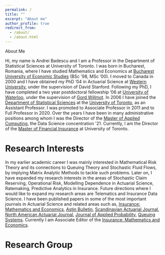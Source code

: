 ```yaml
---
permalink: /
title: ""
excerpt: "About me"
author_profile: true
redirect_from: 
  - /about/
  - /about.html
---
```


About Me

Hi, my name is Andrei Badescu and I am a Professor in the Department of Statistical Sciences at University of Toronto. I was born in Bucharest, Romania, where I have studied Mathematics and Economics at [Bucharest University of Economic Studies](https://www.ase.ro/index_en.asp) (BSc ’98, MSc ’00). I moved to Canada in 2000 and I have obtained my PhD ’04 in Actuarial Science  at [Western University](https://www.uwo.ca/stats/), under the supervision of  David Stanford. Following my PhD, I have completed a two year postdoctoral fellowship ’06 at [University of Waterloo](https://uwaterloo.ca/statistics-and-actuarial-science/), under the supervision of [Gord Willmot]( https://uwaterloo.ca/statistics-and-actuarial-science/people-profiles/gord-willmot).  In 2006 I have joined the [Department of Statistical Sciences]( https://www.statistics.utoronto.ca/) at the [University of Toronto]( https://www.utoronto.ca/), as an Assistant Professor. I was promoted to Associate Professor in 2011 and to Full Professor in 2020. Over the years I have been in many administrative positions among whom I was the Director of the [Master of Applied Computing](https://mscac.utoronto.ca/), the Data Science concentration '21. Currently, I am the Director of the [Master of Financial Insurance](https://mfi.utoronto.ca/) at University of Toronto.

Research Interests 
======
In my earlier academic career I was mainly interested in Mathematical Risk Theory and its connections to Queuing Theory and Stochastic Fluid Flows, by implying Matrix Analytic Methods to tackle such problems. Later on, I have expanded my research interests in the areas of Stochastic Claim Reserving, Operational Risk, Modelling Dependence in Actuarial Science, Ratemaking, Predictive Analytics in Insurance. Future directions where I would like to expand my research areas are Telematics and Insurance Data Science.  I have been published papers in some of the most important journals in Actuarial Science and related areas such as, [Insurance: Mathematics and Economics](https://www.journals.elsevier.com/insurance-mathematics-and-economics), [Astin Bulletin](https://www.cambridge.org/core/journals/astin-bulletin-journal-of-the-iaa), [Scandinavian Actuarial Journal](https://www.tandfonline.com/toc/sact20/current), [North American Actuarial Journal]( https://www.tandfonline.com/toc/uaaj20/current), [Journal of Applied Probability]( https://www.cambridge.org/core/journals/journal-of-applied-probability), [Queuing Systems]( https://www.springer.com/journal/11134). Currently I am Associate Editor of the [Insurance: Mathematics and Economics]( https://www.journals.elsevier.com/insurance-mathematics-and-economics).

Research Group
======
